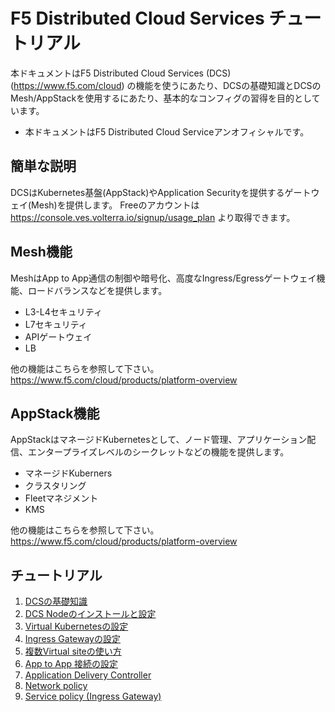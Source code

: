 # F5 Distributed Cloud Services チュートリアル

本ドキュメントはF5 Distributed Cloud Services (DCS) (<https://www.f5.com/cloud>) の機能を使うにあたり、DCSの基礎知識とDCSのMesh/AppStackを使用するにあたり、基本的なコンフィグの習得を目的としています。

* 本ドキュメントはF5 Distributed Cloud Serviceアンオフィシャルです。

## 簡単な説明

DCSはKubernetes基盤(AppStack)やApplication Securityを提供するゲートウェイ(Mesh)を提供します。
Freeのアカウントは <https://console.ves.volterra.io/signup/usage_plan> より取得できます。

## Mesh機能

MeshはApp to App通信の制御や暗号化、高度なIngress/Egressゲートウェイ機能、ロードバランスなどを提供します。

* L3-L4セキュリティ
* L7セキュリティ
* APIゲートウェイ
* LB

他の機能はこちらを参照して下さい。<https://www.f5.com/cloud/products/platform-overview>

## AppStack機能

AppStackはマネージドKubernetesとして、ノード管理、アプリケーション配信、エンタープライズレベルのシークレットなどの機能を提供します。

* マネージドKuberners
* クラスタリング
* Fleetマネジメント
* KMS

他の機能はこちらを参照して下さい。<https://www.f5.com/cloud/products/platform-overview>

## チュートリアル

1. [DCSの基礎知識](./docs/1_dcs-tutorial.md)
2. [DCS Nodeのインストールと設定](./docs/2_dcs-install.md)
3. [Virtual Kubernetesの設定](./docs/3_virtual_kubernetes.md)
4. [Ingress Gatewayの設定](./docs/4_ingress_gateway.md)
5. [複数Virtual siteの使い方](./docs/5_multiple_vsite.md)
6. [App to App 接続の設定](./docs/6_app_app.md)
7. [Application Delivery Controller](./docs/7_app_delivery_controller.md)
8. [Network policy](./docs/8_network_policy.md)
9. [Service policy (Ingress Gateway)](./docs/9_service_policy.md)
